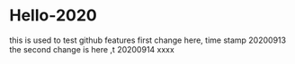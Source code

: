 # Hello-2020
this is used  to test github features
first change here, time stamp 20200913
the second change  is here ,t 20200914 xxxx
